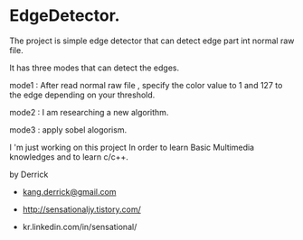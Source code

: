 # EdgeDetector.

The project is simple edge detector that can detect edge part int normal raw file.

It has three modes that can detect the edges.

mode1 :  After read normal raw file , specify the color value to 1 and 127 to the edge depending on your threshold.

mode2 :  I am  researching a new algorithm.

mode3 :  apply sobel alogorism.

I 'm just  working on this project In order to learn Basic Multimedia knowledges  and to learn c/c++.




by Derrick

- kang.derrick@gmail.com

- http://sensationaljy.tistory.com/

- kr.linkedin.com/in/sensational/

